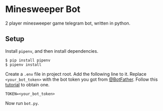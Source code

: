 # Minesweeper Bot

2 player minesweeper game telegram bot, written in python.

## Setup

Install `pipenv`, and then install dependencies.

```shell
$ pip install pipenv
$ pipenv install
```

Create a `.env` file in project root. Add the following line to it. Replace `<your_bot_token>` with the bot token you
got from [@BotFather](https://t.me/botfather). Follow
this [tutorial](https://core.telegram.org/bots/tutorial#obtain-your-bot-token) to obtain one.

```text
TOKEN=<your_bot_token>
```

Now run `bot.py`.
